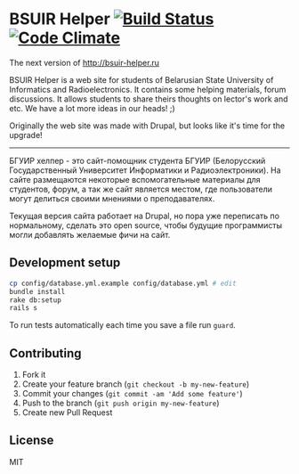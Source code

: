 # BSUIR Helper [![Build Status](https://travis-ci.org/BSUIR-Helper/helper-web.png?branch=master)](https://travis-ci.org/BSUIR-Helper/helper-web) [![Code Climate](https://codeclimate.com/github/BSUIR-Helper/helper-web.png)](https://codeclimate.com/github/BSUIR-Helper/helper-web)

The next version of http://bsuir-helper.ru

BSUIR Helper is a web site for students of Belarusian State University of Informatics and Radioelectronics. It contains some helping materials, forum discussions. It allows students to share theirs thoughts on lector's work and etc. We have a lot more ideas in our heads! ;)

Originally the web site was made with Drupal, but looks like it's time for the upgrade!

---

БГУИР хелпер - это сайт-помощник студента БГУИР (Белорусский Государственный Университет Информатики и Радиоэлектроники). На сайте размещаются некоторые вспомогательные материалы для студентов, форум, а так же сайт является местом, где пользователи могут делиться своими мнениями о преподавателях.

Текущая версия сайта работает на Drupal, но пора уже переписать по нормальному, сделать это open source, чтобы будущие программисты могли добавлять желаемые фичи на сайт.

## Development setup

```sh
cp config/database.yml.example config/database.yml # edit
bundle install
rake db:setup
rails s
```

To run tests automatically each time you save a file run `guard`.

## Contributing

1. Fork it
2. Create your feature branch (`git checkout -b my-new-feature`)
3. Commit your changes (`git commit -am 'Add some feature'`)
4. Push to the branch (`git push origin my-new-feature`)
5. Create new Pull Request

## License

MIT


